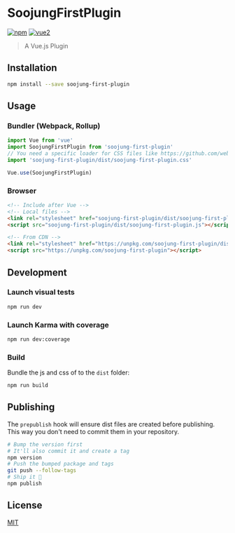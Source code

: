 # SoojungFirstPlugin

[![npm](https://img.shields.io/npm/v/soojung-first-plugin.svg)](https://www.npmjs.com/package/soojung-first-plugin) [![vue2](https://img.shields.io/badge/vue-2.x-brightgreen.svg)](https://vuejs.org/)

> A Vue.js Plugin

## Installation

```bash
npm install --save soojung-first-plugin
```

## Usage

### Bundler (Webpack, Rollup)

```js
import Vue from 'vue'
import SoojungFirstPlugin from 'soojung-first-plugin'
// You need a specific loader for CSS files like https://github.com/webpack/css-loader
import 'soojung-first-plugin/dist/soojung-first-plugin.css'

Vue.use(SoojungFirstPlugin)
```

### Browser

```html
<!-- Include after Vue -->
<!-- Local files -->
<link rel="stylesheet" href="soojung-first-plugin/dist/soojung-first-plugin.css"></link>
<script src="soojung-first-plugin/dist/soojung-first-plugin.js"></script>

<!-- From CDN -->
<link rel="stylesheet" href="https://unpkg.com/soojung-first-plugin/dist/soojung-first-plugin.css"></link>
<script src="https://unpkg.com/soojung-first-plugin"></script>
```

## Development

### Launch visual tests

```bash
npm run dev
```

### Launch Karma with coverage

```bash
npm run dev:coverage
```

### Build

Bundle the js and css of to the `dist` folder:

```bash
npm run build
```


## Publishing

The `prepublish` hook will ensure dist files are created before publishing. This
way you don't need to commit them in your repository.

```bash
# Bump the version first
# It'll also commit it and create a tag
npm version
# Push the bumped package and tags
git push --follow-tags
# Ship it 🚀
npm publish
```

## License

[MIT](http://opensource.org/licenses/MIT)
